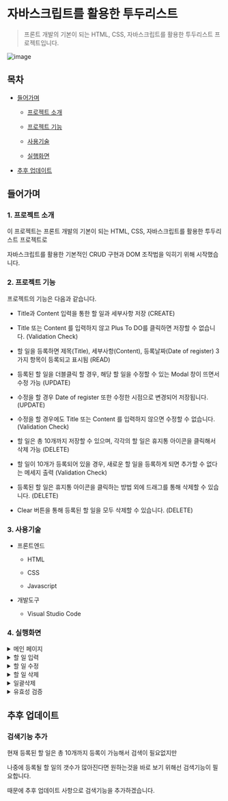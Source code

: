 # 자바스크립트를 활용한 투두리스트

> 프론트 개발의 기본이 되는 HTML, CSS, 자바스크립트를 활용한 투두리스트 프로젝트입니다.

![image](https://user-images.githubusercontent.com/26796099/233159256-2ebd118a-66c4-4f0b-b4f4-da4f97a9245f.png)


## 목차

- [들어가며](#들어가며)

  - [프로젝트 소개](#1-프로젝트-소개)

  - [프로젝트 기능](#2-프로젝트-기능)

  - [사용기술](#3-사용기술)
  - [실행화면](#4-실행화면)

- [추후 업데이트](#추후-업데이트)


## 들어가며

### 1. 프로젝트 소개

이 프로젝트는 프론트 개발의 기본이 되는 HTML, CSS, 자바스크립트를 활용한 투두리스트 프로젝트로

자바스크립트를 활용한 기본적인 CRUD 구현과 DOM 조작법을 익히기 위해 시작했습니다.

### 2. 프로젝트 기능

프로젝트의 기능은 다음과 같습니다.

- Title과 Content 입력을 통한 할 일과 세부사항 저장 (CREATE)

- Title 또는 Content 를 입력하지 않고 Plus To DO를 클릭하면 저장할 수 없습니다. (Validation Check)

- 할 일을 등록하면 제목(Title), 세부사항(Content), 등록날짜(Date of register) 3가지 항목이 등록되고 표시됨 (READ) 

- 등록된 할 일을 더블클릭 할 경우, 해당 할 일을 수정할 수 있는 Modal 창이 뜨면서 수정 가능 (UPDATE)

- 수정을 할 경우 Date of register 또한 수정한 시점으로 변경되어 저장됩니다. (UPDATE) 

- 수정을 할 경우에도 Title 또는 Content 를 입력하지 않으면 수정할 수 없습니다. (Validation Check)

- 할 일은 총 10개까지 저장할 수 있으며, 각각의 할 일은 휴지통 아이콘을 클릭해서 삭제 가능 (DELETE)

- 할 일이 10개가 등록되어 있을 경우, 새로운 할 일을 등록하게 되면 추가할 수 없다는 메세지 출력 (Validation Check)

- 등록된 할 일은 휴지통 아이콘을 클릭하는 방법 외에 드래그를 통해 삭제할 수 있습니다. (DELETE)

- Clear 버튼을 통해 등록된 할 일을 모두 삭제할 수 있습니다. (DELETE)

### 3. 사용기술

- 프론트엔드

  - HTML

  - CSS

  - Javascript

- 개발도구

  - Visual Studio Code

### 4. 실행화면

<details>
<summary>메인 페이지</summary>

![image](https://user-images.githubusercontent.com/26796099/233160208-c19ca46b-7d03-42b5-bf8f-54442f05173b.png)

</details>

<details>
<summary>할 일 입력</summary>
	
> 다음과 같이 할 일을 입력하고 Plus To Do 버튼을 클릭하면 할 일이 등록됩니다.

![image](https://user-images.githubusercontent.com/26796099/233160354-52ffc4f4-b999-4279-b75f-f216c19445a3.png)
	
![image](https://user-images.githubusercontent.com/26796099/233160406-cbfacb2c-65f8-41a8-8200-5d2b603c1f38.png)

</details>

<details>
<summary>할 일 수정</summary>
		
> 등록된 할 일을 더블클릭하면 수정을 할 수 있는 모달창이 뜨면서 해당 모달창에서 내용을 수정할 수 있습니다.
	
![image](https://user-images.githubusercontent.com/26796099/233160669-264b9613-79f7-4c50-9154-690f514c133a.png)
	
![image](https://user-images.githubusercontent.com/26796099/233161357-8e0398c3-7c74-4b46-947e-1c9da404b5c9.png)

![image](https://user-images.githubusercontent.com/26796099/233161407-fe400aae-158b-4423-847f-4da4fe9ea2cd.png)

</details>

<details>
<summary>할 일 삭제</summary>
		
> 휴지통 아이콘을 클릭하면 해당하는 할 일을 삭제할 수 있습니다.
	
![image](https://user-images.githubusercontent.com/26796099/233162780-cd0ef65d-1af8-4cc1-9a75-100071a9dc75.png)

![image](https://user-images.githubusercontent.com/26796099/233162892-3b203f2e-ad15-476a-a964-759ba6a1848e.png)

</details>

<details>
<summary>일괄삭제</summary>
	
> Clear 버튼을 통해 현재 등록된 모든 할 일을 삭제할 수 있습니다.

![image](https://user-images.githubusercontent.com/26796099/233163296-a048b077-7041-4049-97a5-9dbf5ac786f8.png)
	
![image](https://user-images.githubusercontent.com/26796099/233163332-ec319e73-bcbe-423e-be99-ed7e889c1674.png)

</details>

<details>
<summary>유효성 검증</summary>
	
> 할 일을 등록할 경우 Title 혹은 Content가 비어있을 경우 경고 메세지를 출력합니다.

![image](https://user-images.githubusercontent.com/26796099/233163479-876b9212-5679-4236-9ad0-b090cd2ba3e1.png)
	
> 모달창에서 수정을 할 경우, 경고 메세지를 한번 더 띄우기보다 모달창 내에서 비어있는 항목을 표시해줍니다.
	
![image](https://user-images.githubusercontent.com/26796099/233160918-89de0539-000a-4567-b12d-30b32e3632f6.png)
	
> 등록된 할 일이 10개일 경우, 더 이상 추가할 수 없다는 경고 메세지를 출력합니다.
	
![image](https://user-images.githubusercontent.com/26796099/233166234-ee064546-1726-46b3-a142-f4b8fa0705be.png)


</details>

## 추후 업데이트

### 검색기능 추가

현재 등록된 할 일은 총 10개까지 등록이 가능해서 검색이 필요없지만

나중에 등록될 할 일의 갯수가 많아진다면 원하는것을 바로 보기 위해선 검색기능이 필요합니다.

때문에 추후 업데이트 사항으로 검색기능을 추가하겠습니다.


